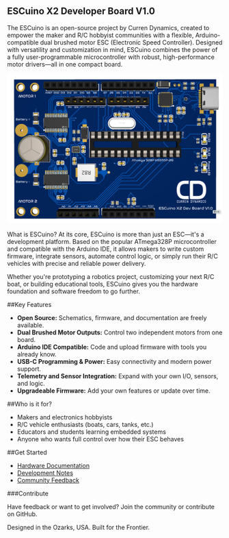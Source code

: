 ## ESCuino X2 Developer Board V1.0


The ESCuino is an open-source project by Curren Dynamics, created to empower the maker and R/C hobbyist communities with a flexible, Arduino-compatible dual brushed motor ESC (Electronic Speed Controller). Designed with versatility and customization in mind, ESCuino combines the power of a fully user-programmable microcontroller with robust, high-performance motor drivers—all in one compact board.

<img src="../assets/images/v1-render.png" alt="Render of ESCuino X2 Dev V1.0" class="render-img">

What is ESCuino?
At its core, ESCuino is more than just an ESC—it's a development platform. Based on the popular ATmega328P microcontroller and compatible with the Arduino IDE, it allows makers to write custom firmware, integrate sensors, automate control logic, or simply run their R/C vehicles with precise and reliable power delivery.

Whether you're prototyping a robotics project, customizing your next R/C boat, or building educational tools, ESCuino gives you the hardware foundation and software freedom to go further.

##Key Features
- **Open Source:** Schematics, firmware, and documentation are freely available.
- **Dual Brushed Motor Outputs:** Control two independent motors from one board.
- **Arduino IDE Compatible:** Code and upload firmware with tools you already know.
- **USB-C Programming & Power:** Easy connectivity and modern power support.
- **Telemetry and Sensor Integration:** Expand with your own I/O, sensors, and logic.
- **Upgradeable Firmware:** Add your own features or update over time.

##Who is it for?
- Makers and electronics hobbyists
- R/C vehicle enthusiasts (boats, cars, tanks, etc.)
- Educators and students learning embedded systems
- Anyone who wants full control over how their ESC behaves

##Get Started
- [Hardware Documentation](hardware.md)
- [Development Notes](development.md)
- [Community Feedback](feedback.md)


###Contribute

Have feedback or want to get involved? Join the community or contribute on GitHub.


Designed in the Ozarks, USA. Built for the Frontier. 
